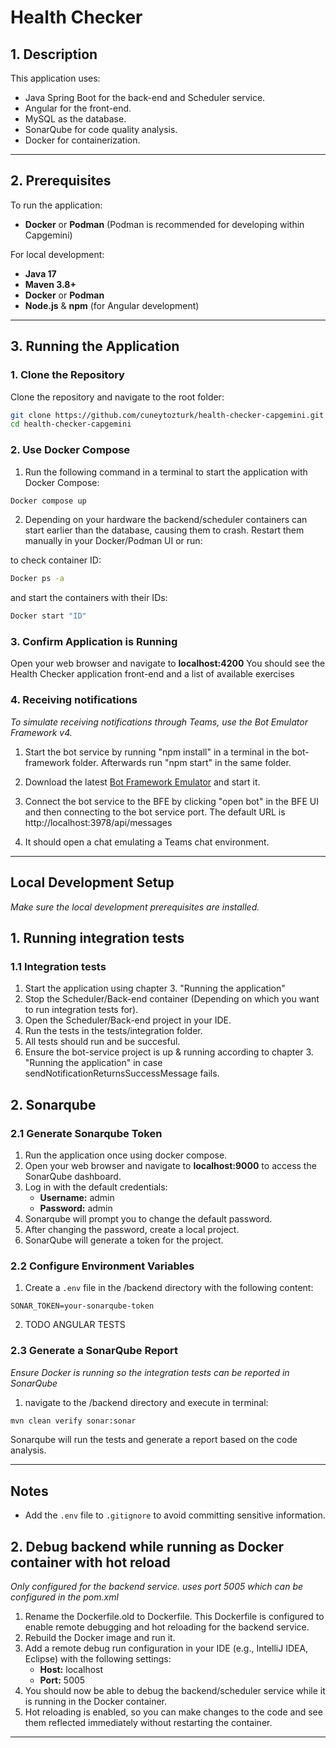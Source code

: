 
# Health Checker

## 1. Description
This application uses:
- Java Spring Boot for the back-end and Scheduler service. 
- Angular for the front-end.
- MySQL as the database.
- SonarQube for code quality analysis.
- Docker for containerization.

---

## 2. Prerequisites
To run the application:
- **Docker** or **Podman** (Podman is recommended for developing within Capgemini)

For local development:
- **Java 17**
- **Maven 3.8+** 
- **Docker** or **Podman**
- **Node.js** & **npm** (for Angular development)

---

## 3. Running the Application

### 1. Clone the Repository
Clone the repository and navigate to the root folder:
```bash
git clone https://github.com/cuneytozturk/health-checker-capgemini.git
cd health-checker-capgemini
```

### 2. Use Docker Compose
1. Run the following command in a terminal to start the application with Docker Compose:
```bash
Docker compose up
```

2. Depending on your hardware the backend/scheduler containers can start earlier than the database, causing them to crash. Restart them manually in your Docker/Podman UI or run:

to check container ID:
```bash
Docker ps -a
```

and start the containers with their IDs:
```bash
Docker start "ID"
```



### 3. Confirm Application is Running
Open your web browser and navigate to **localhost:4200**
You should see the Health Checker application front-end and a list of available exercises

### 4. Receiving notifications
*To simulate receiving notifications through Teams, use the Bot Emulator Framework v4.*

1. Start the bot service by running "npm install" in a terminal in the bot-framework folder. Afterwards run "npm start" in the same folder.

2. Download the latest [Bot Framework Emulator](https://github.com/Microsoft/BotFramework-Emulator/releases/tag/v4.15.1) and start it.

3. Connect the bot service to the BFE by clicking "open bot" in the BFE UI and then connecting to the bot service port. The default URL is http://localhost:3978/api/messages

4. It should open a chat emulating a Teams chat environment.




---

## Local Development Setup
*Make sure the local development prerequisites are installed.*

## 1. Running integration tests
### 1.1 Integration tests

1. Start the application using chapter 3. "Running the application"
2. Stop the Scheduler/Back-end container (Depending on which you want to run integration tests for).
3. Open the Scheduler/Back-end project in your IDE.
4. Run the tests in the tests/integration folder.
5. All tests should run and be succesful.
6. Ensure the bot-service project is up & running according to chapter 3. "Running the application" in case sendNotificationReturnsSuccessMessage fails.



## 2. Sonarqube
### 2.1 Generate Sonarqube Token
1. Run the application once using docker compose.
2. Open your web browser and navigate to **localhost:9000** to access the SonarQube dashboard.
3. Log in with the default credentials:
   - **Username:** admin
   - **Password:** admin
4. Sonarqube will prompt you to change the default password.
5. After changing the password, create a local project.
6. SonarQube will generate a token for the project.


### 2.2 Configure Environment Variables
1. Create a `.env` file in the /backend directory with the following content:
```env
SONAR_TOKEN=your-sonarqube-token
```
2. TODO ANGULAR TESTS

### 2.3 Generate a SonarQube Report
*Ensure Docker is running so the integration tests can be reported in SonarQube*
1. navigate to the /backend directory and execute in terminal:
```bash
mvn clean verify sonar:sonar
```
Sonarqube will run the tests and generate a report based on the code analysis.

---

## Notes
- Add the `.env` file to `.gitignore` to avoid committing sensitive information.

## 2. Debug backend while running as Docker container with hot reload
*Only configured for the backend service. uses port 5005 which can be configured in the pom.xml*

1. Rename the Dockerfile.old to Dockerfile. This Dockerfile is configured to enable remote debugging and hot reloading for the backend service.
2. Rebuild the Docker image and run it.
3. Add a remote debug run configuration in your IDE (e.g., IntelliJ IDEA, Eclipse) with the following settings:
   - **Host:** localhost
   - **Port:** 5005
4. You should now be able to debug the backend/scheduler service while it is running in the Docker container.
5. Hot reloading is enabled, so you can make changes to the code and see them reflected immediately without restarting the container.

---



